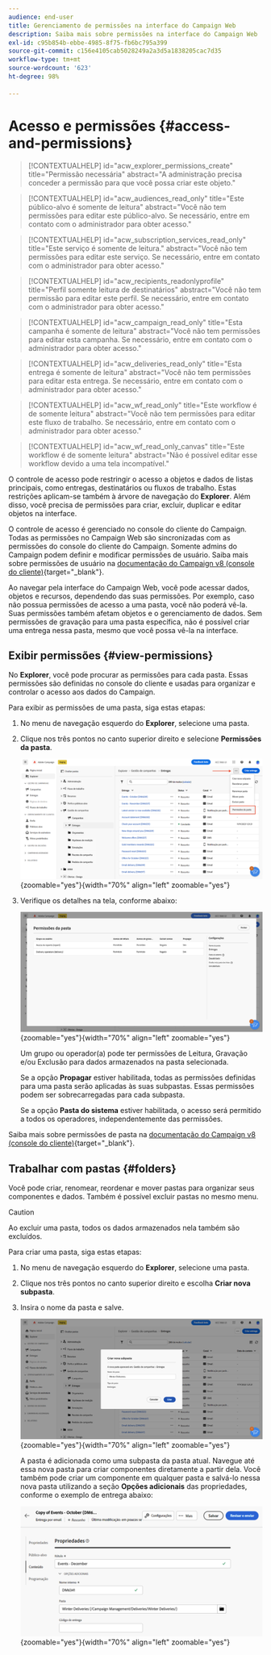 ```yaml
---
audience: end-user
title: Gerenciamento de permissões na interface do Campaign Web
description: Saiba mais sobre permissões na interface do Campaign Web
exl-id: c95b854b-ebbe-4985-8f75-fb6bc795a399
source-git-commit: c156e4105cab5028249a2a3d5a1838205cac7d35
workflow-type: tm+mt
source-wordcount: '623'
ht-degree: 98%

---
```


# Acesso e permissões {#access-and-permissions}

>[!CONTEXTUALHELP]
>id="acw_explorer_permissions_create"
>title="Permissão necessária"
>abstract="A administração precisa conceder a permissão para que você possa criar este objeto."

>[!CONTEXTUALHELP]
>id="acw_audiences_read_only"
>title="Este público-alvo é somente de leitura"
>abstract="Você não tem permissões para editar este público-alvo. Se necessário, entre em contato com o administrador para obter acesso."

>[!CONTEXTUALHELP]
>id="acw_subscription_services_read_only"
>title="Este serviço é somente de leitura."
>abstract="Você não tem permissões para editar este serviço. Se necessário, entre em contato com o administrador para obter acesso."

>[!CONTEXTUALHELP]
>id="acw_recipients_readonlyprofile"
>title="Perfil somente leitura de destinatários"
>abstract="Você não tem permissão para editar este perfil. Se necessário, entre em contato com o administrador para obter acesso."

>[!CONTEXTUALHELP]
>id="acw_campaign_read_only"
>title="Esta campanha é somente de leitura"
>abstract="Você não tem permissões para editar esta campanha. Se necessário, entre em contato com o administrador para obter acesso."

>[!CONTEXTUALHELP]
>id="acw_deliveries_read_only"
>title="Esta entrega é somente de leitura"
>abstract="Você não tem permissões para editar esta entrega. Se necessário, entre em contato com o administrador para obter acesso."


>[!CONTEXTUALHELP]
>id="acw_wf_read_only"
>title="Este workflow é de somente leitura"
>abstract="Você não tem permissões para editar este fluxo de trabalho. Se necessário, entre em contato com o administrador para obter acesso."

>[!CONTEXTUALHELP]
>id="acw_wf_read_only_canvas"
>title="Este workflow é de somente leitura"
>abstract="Não é possível editar esse workflow devido a uma tela incompatível."

O controle de acesso pode restringir o acesso a objetos e dados de listas principais, como entregas, destinatários ou fluxos de trabalho. Estas restrições aplicam-se também à árvore de navegação do **Explorer**. Além disso, você precisa de permissões para criar, excluir, duplicar e editar objetos na interface.

O controle de acesso é gerenciado no console do cliente do Campaign. Todas as permissões no Campaign Web são sincronizadas com as permissões do console do cliente do Campaign. Somente admins do Campaign podem definir e modificar permissões de usuário. Saiba mais sobre permissões de usuário na [documentação do Campaign v8 (console do cliente)](https://experienceleague.adobe.com/docs/campaign/campaign-v8/admin/permissions/gs-permissions.html?lang=pt-BR){target="_blank"}.

Ao navegar pela interface do Campaign Web, você pode acessar dados, objetos e recursos, dependendo das suas permissões. Por exemplo, caso não possua permissões de acesso a uma pasta, você não poderá vê-la. Suas permissões também afetam objetos e o gerenciamento de dados. Sem permissões de gravação para uma pasta específica, não é possível criar uma entrega nessa pasta, mesmo que você possa vê-la na interface.

## Exibir permissões {#view-permissions}

No **Explorer**, você pode procurar as permissões para cada pasta. Essas permissões são definidas no console do cliente e usadas para organizar e controlar o acesso aos dados do Campaign.

Para exibir as permissões de uma pasta, siga estas etapas:

1. No menu de navegação esquerdo do **Explorer**, selecione uma pasta.
1. Clique nos três pontos no canto superior direito e selecione **Permissões da pasta**.

   ![](assets/permissions-view-menu.png){zoomable=&quot;yes&quot;}{width="70%" align="left" zoomable="yes"}

1. Verifique os detalhes na tela, conforme abaixo:

   ![](assets/permissions-view-screen.png){zoomable=&quot;yes&quot;}{width="70%" align="left" zoomable="yes"}

   Um grupo ou operador(a) pode ter permissões de Leitura, Gravação e/ou Exclusão para dados armazenados na pasta selecionada.

   Se a opção **Propagar** estiver habilitada, todas as permissões definidas para uma pasta serão aplicadas às suas subpastas. Essas permissões podem ser sobrecarregadas para cada subpasta.

   Se a opção **Pasta do sistema** estiver habilitada, o acesso será permitido a todos os operadores, independentemente das permissões.

Saiba mais sobre permissões de pasta na [documentação do Campaign v8 (console do cliente)](https://experienceleague.adobe.com/docs/campaign/campaign-v8/admin/permissions/folder-permissions.html?lang=pt-BR){target="_blank"}.


## Trabalhar com pastas {#folders}

Você pode criar, renomear, reordenar e mover pastas para organizar seus componentes e dados. Também é possível excluir pastas no mesmo menu.

>[!CAUTION]
>
>Ao excluir uma pasta, todos os dados armazenados nela também são excluídos.

Para criar uma pasta, siga estas etapas:

1. No menu de navegação esquerdo do **Explorer**, selecione uma pasta.
1. Clique nos três pontos no canto superior direito e escolha **Criar nova subpasta**.
1. Insira o nome da pasta e salve.

   ![](assets/create-new-subfolder.png){zoomable=&quot;yes&quot;}{width="70%" align="left" zoomable="yes"}

   A pasta é adicionada como uma subpasta da pasta atual. Navegue até essa nova pasta para criar componentes diretamente a partir dela. Você também pode criar um componente em qualquer pasta e salvá-lo nessa nova pasta utilizando a seção **Opções adicionais** das propriedades, conforme o exemplo de entrega abaixo:

   ![](assets/delivery-properties-folder.png){zoomable=&quot;yes&quot;}{width="70%" align="left" zoomable="yes"}
